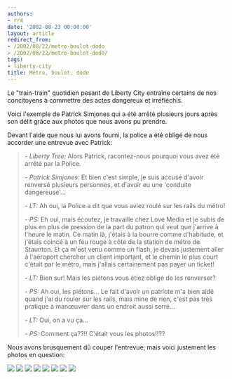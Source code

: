 ```yaml
---
authors:
- rr4
date: '2002-08-23 00:00:00'
layout: article
redirect_from:
- /2002/08/22/metro-boulot-dodo
- /2002/08/22/metro-boulot-dodo/
tags:
- liberty-city
title: Métro, boulot, dodo
---
```



Le "train-train" quotidien pesant de Liberty City entraîne certains de nos concitoyens à commettre des actes dangereux et irréfléchis.

Voici l'exemple de Patrick Simjones qui a été arrêté plusieurs jours après son délit grâce aux photos que nous avons pu prendre.

Devant l'aide que nous lui avons fourni, la police a été obligé de nous accorder une entrevue avec Patrick:

> _- Liberty Tree:_ Alors Patrick, racontez-nous pourquoi vous avez été arrêté par la Police.
> 
> _- Patrick Simjones:_ Et bien c'est simple, je suis accusé d'avoir renversé plusieurs personnes, et d'avoir eu une 'conduite dangereuse'...
> 
> _- LT:_ Ah oui, la Police a dit que vous aviez roulé sur les rails du métro!
> 
> _- PS:_ Eh oui, mais écoutez, je travaille chez Love Media et je subis de plus en plus de pression de la part du patron qui veut que j'arrive à l'heure le matin. Ce matin là, j'étais à la bourre comme d'habitude, et j'étais coincé à un feu rouge à côté de la station de métro de Staunton. Et ça m'est venu comme un flash, je devais justement aller à l'aéroport chercher un client important, et le chemin le plus court c'était par le métro, mais j'allais certainement pas payer un ticket!
> 
> _- LT:_ Bien sur! Mais les piétons vous étiez obligé de les renverser?
> 
> _- PS:_ Ah oui, les piétons... Le fait d'avoir un patriote m'a bien aidé quand j'ai du rouler sur les rails, mais mine de rien, c'est pas très pratique à manœuvrer dans un endroit aussi serré...
> 
> _- LT:_ Oui, on a vu ça...
> 
> _- PS:_ Comment ça??!! C'était vous les photos!!??

Nous avons brusquement dû couper l'entrevue, mais voici justement les photos en question:

![](/content/images/v1/user0/Metro1.jpg)
![](/content/images/v1/user0/Metro2.jpg)
![](/content/images/v1/user0/Metro3.jpg)
![](/content/images/v1/user0/Metro5.jpg)
![](/content/images/v1/user0/Metro6.jpg)
![](/content/images/v1/user0/Metro7.jpg)
![](/content/images/v1/user0/Metro8.jpg)
![](/content/images/v1/user0/Metro9.jpg)